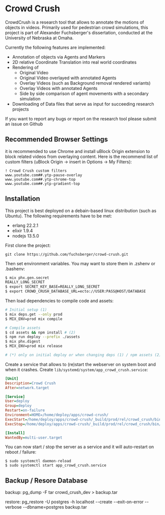 # Crowd Crush

CrowdCrush is a research tool that allows to annotate the motions of objects in videos.
Primarily used for pedestrian crowd simulations, this project is part of Alexander Fuchsberger's dissertation, conducted at the University of Nebraska at Omaha.

Currently the following features are implemented:

* Annotation of objects via Agents and Markers
* 2D relative Coordinate Translation into real world coordinates
* Rendering of
  * Original Video
  * Original Video overlayed with annotated Agents
  * Overlay Videos (such as Background removal rendered variants)
  * Overlay Videos with annotated Agents
  * Side by side comparison of agent movements with a secondary simulation
* Downloading of Data files that serve as input for succeeding research projects

If you want to report any bugs or report on the research tool please submit an issue on Github

## Recommended Browser Settings
it is recommended to use Chrome and install uBlock Origin extension to block related videos from overlaying content. Here is the recommend list of custom filters (uBlock Origin -> insert in Options -> My Filters):
```
! Crowd Crush custom filters
www.youtube.com##.ytp-pause-overlay
www.youtube.com##.ytp-chrome-top
www.youtube.com##.ytp-gradient-top
```

## Installation
This project is best deployed on a debain-based linux distribution (such as Ubuntu). The following requirements have to be met:
* erlang 22.2.1
* elixir 1.9.4
* nodejs 13.5.0

First clone the project:
```
git clone https://github.com/fuchsberger/crowd-crush.git
```
Then set environment variables. You may want to store them in .zshenv or .bashenv:
```bash
$ mix phx.gen.secret
REALLY_LONG_SECRET
$ export SECRET_KEY_BASE=REALLY_LONG_SECRET
$ export CROWD_CRUSH_DATABASE_URL=ecto://USER:PASS@HOST/DATABASE
```
Then load dependencies to compile code and assets:
```bash
# Initial setup (1)
$ mix deps.get --only prod
$ MIX_ENV=prod mix compile

# Compile assets
$ cd assets && npm install # (2)
$ npm run deploy --prefix ./assets
$ mix phx.digest
$ MIX_ENV=prod mix release

# (*) only on initial deploy or when changing deps (1) / npm assets (2)
```

Create a service that allows to (re)start the webserver on system boot and when it crashes. Create `lib/systemd/system/app_crowd_crush.service`:
```ini
[Unit]
Description=Crowd Crush
After=network.target

[Service]
User=deploy
Group=deploy
Restart=on-failure
Environment=HOME=/home/deploy/apps/crowd-crush/
ExecStart=/home/deploy/apps/crowd-crush/_build/prod/rel/crowd_crush/bin/crowd_crush start
ExecStop=/home/deploy/apps/crowd-crush/_build/prod/rel/crowd_crush/bin/crowd_crush stop

[Install]
WantedBy=multi-user.target
```
You can now start / stop the server as a service and it will auto-restart on reboot / failure:
```console
$ sudo systemctl daemon-reload
$ sudo systemctl start app_crowd_crush.service
```


## Backup / Resore Database
backup:
pg_dump -F tar crowd_crush_dev > backup.tar

restore:
pg_restore -U postgres -h localhost --create --exit-on-error --verbose --dbname=postgres backup.tar
